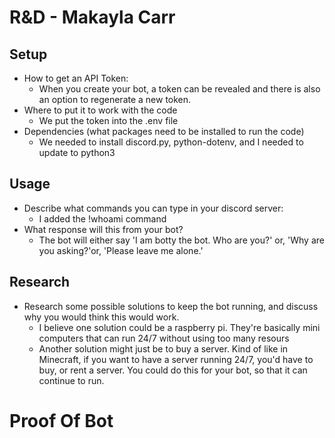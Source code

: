 # R&D   - Makayla Carr

## Setup
* How to get an API Token:
  * When you create your bot, a token can be revealed and there is also an option to regenerate a new token.
* Where to put it to work with the code 
  * We put the token into the .env file
* Dependencies (what packages need to be installed to run the code)
  * We needed to install discord.py, python-dotenv, and I needed to update to python3


## Usage
* Describe what commands you can type in your discord server:
  * I added the !whoami command
* What response will this from your bot?
  * The bot will either say 'I am botty the bot. Who are you?' or, 'Why are you asking?'or, 'Please leave me alone.'

## Research 
* Research some possible solutions to keep the bot running, and discuss why you would think this would work.
  * I believe one solution could be a raspberry pi. They're basically mini computers that can run 24/7 without using too many resours
  * Another solution might just be to buy a server. Kind of like in Minecraft, if you want to have a server running 24/7, you'd have to buy, or rent a server. You could do this for your bot, so that it can continue to run. 


# Proof Of Bot

